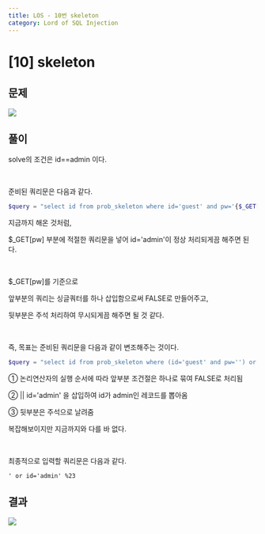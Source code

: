 ```yaml
---
title: LOS - 10번 skeleton
category: Lord of SQL Injection
---
```


# [10] skeleton

## 문제

<img  src="https://img1.daumcdn.net/thumb/R1280x0/?scode=mtistory2&fname=https%3A%2F%2Fblog.kakaocdn.net%2Fdn%2FdLlhMC%2FbtrndIkkExe%2FKKNMKcRum9GKhk0Ah3gcRk%2Fimg.png">

## 풀이

solve의 조건은 id==admin 이다.

<br>

준비된 쿼리문은 다음과 같다.

```php
$query = "select id from prob_skeleton where id='guest' and pw='{$_GET[pw]}' and 1=0";
```

지금까지 해온 것처럼,

\$\_GET[pw] 부분에 적절한 쿼리문을 넣어 id='admin'이 정상 처리되게끔 해주면 된다.

<br> 

\$\_GET[pw]를 기준으로

앞부분의 쿼리는 싱글쿼터를 하나 삽입함으로써 FALSE로 만들어주고,

뒷부분은 주석 처리하여 무시되게끔 해주면 될 것 같다.

<br> 

즉, 목표는 준비된 쿼리문을 다음과 같이 변조해주는 것이다.


```php
$query = "select id from prob_skeleton where (id='guest' and pw='') or id='admin' #' and 1=0";
```


① 논리연산자의 실행 순서에 따라 앞부분 조건절은 하나로 묶여 FALSE로 처리됨

② \|\| id='admin' 을 삽입하여 id가 admin인 레코드를 뽑아옴

③ 뒷부분은 주석으로 날려줌


복잡해보이지만 지금까지와 다를 바 없다.

<br> 

최종적으로 입력할 쿼리문은 다음과 같다.

 
```
' or id='admin' %23
```


## 결과

<img  src="https://img1.daumcdn.net/thumb/R1280x0/?scode=mtistory2&fname=https%3A%2F%2Fblog.kakaocdn.net%2Fdn%2FdLtQlQ%2FbtrnmPaqyzg%2FOiff8dAAAFhXikNxqLSuK1%2Fimg.png">